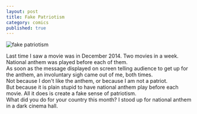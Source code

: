 ```yaml
---
layout: post
title: Fake Patriotism
category: comics
published: true
---  
```

![fake patriotism](http://hetus.net/images/na-cinema.jpg)    

Last time I saw a movie was in December 2014. Two movies in a week. National anthem was played before each of them.   
As soon as the message displayed on screen telling audience to get up for the anthem, an involuntary sigh came out of me, both times.   
Not because I don't like the anthem, or because I am not a patriot.   
But because it is plain stupid to have national anthem play before each movie. All it does is create a fake sense of patriotism.   
What did you do for your country this month? I stood up for national anthem in a dark cinema hall. 